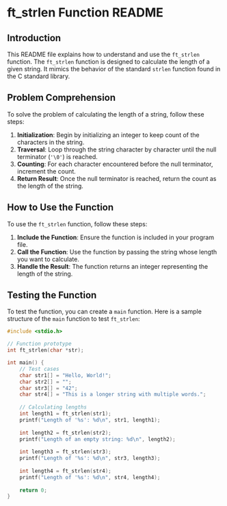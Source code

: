 # ft_strlen Function README

## Introduction
This README file explains how to understand and use the `ft_strlen` function. The `ft_strlen` function is designed to calculate the length of a given string. It mimics the behavior of the standard `strlen` function found in the C standard library.

## Problem Comprehension
To solve the problem of calculating the length of a string, follow these steps:

1. **Initialization**: Begin by initializing an integer to keep count of the characters in the string.
2. **Traversal**: Loop through the string character by character until the null terminator (`'\0'`) is reached.
3. **Counting**: For each character encountered before the null terminator, increment the count.
4. **Return Result**: Once the null terminator is reached, return the count as the length of the string.

## How to Use the Function
To use the `ft_strlen` function, follow these steps:

1. **Include the Function**: Ensure the function is included in your program file.
2. **Call the Function**: Use the function by passing the string whose length you want to calculate.
3. **Handle the Result**: The function returns an integer representing the length of the string.

## Testing the Function
To test the function, you can create a `main` function. Here is a sample structure of the `main` function to test `ft_strlen`:

```c
#include <stdio.h>

// Function prototype
int ft_strlen(char *str);

int main() {
    // Test cases
    char str1[] = "Hello, World!";
    char str2[] = "";
    char str3[] = "42";
    char str4[] = "This is a longer string with multiple words.";
    
    // Calculating lengths
    int length1 = ft_strlen(str1);
    printf("Length of '%s': %d\n", str1, length1);
    
    int length2 = ft_strlen(str2);
    printf("Length of an empty string: %d\n", length2);
    
    int length3 = ft_strlen(str3);
    printf("Length of '%s': %d\n", str3, length3);
    
    int length4 = ft_strlen(str4);
    printf("Length of '%s': %d\n", str4, length4);
    
    return 0;
}
```
